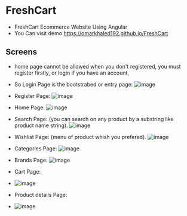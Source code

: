 # FreshCart
- FreshCart Ecommerce Website Using Angular
- You Can visit demo  <a href="https://omarkhaled192.github.io/FreshCart" target="_blank" />https://omarkhaled192.github.io/FreshCart</a>

## Screens
- home page cannot be allowed when you don't registered, you must register firstly, or login if you have an account,
- So Login Page is the bootstrabed or entry page:
![image](https://github.com/OmarKhaled192/FreshCart/assets/94392724/ba441410-1cd6-420e-a3b8-37b06c524ed4)

- Register Page: 
  ![image](https://github.com/OmarKhaled192/FreshCart/assets/94392724/e41a4bb1-0871-4035-a690-acec0ad070a6)

- Home Page: 
  ![image](https://github.com/OmarKhaled192/FreshCart/assets/94392724/1afa62c4-853a-49f6-b3a8-bd7499b0ad48)

- Search Page: (you can search on any product by a substring like product name string). 
  ![image](https://github.com/OmarKhaled192/FreshCart/assets/94392724/5ad2ef9d-9257-48ab-9f81-b137eb9f8a20)

- Wishlist Page: (menu of product whish you prefered). 
  ![image](https://github.com/OmarKhaled192/FreshCart/assets/94392724/b2e91b26-399e-4faa-b941-2a032db53bcd)

- Categories Page: 
  ![image](https://github.com/OmarKhaled192/FreshCart/assets/94392724/0b510da7-2ffe-47df-be08-32acd57401f7)

- Brands Page: 
  ![image](https://github.com/OmarKhaled192/FreshCart/assets/94392724/0bb7cb6f-b67f-4d53-88f1-94effc023aba)

- Cart Page: 
- ![image](https://github.com/OmarKhaled192/FreshCart/assets/94392724/0fe2f522-4ac3-40ef-9422-e8e8c60121b1)

- Product details Page:
- ![image](https://github.com/OmarKhaled192/FreshCart/assets/94392724/143e02fe-b26e-4395-a8d8-14abdacce516)

